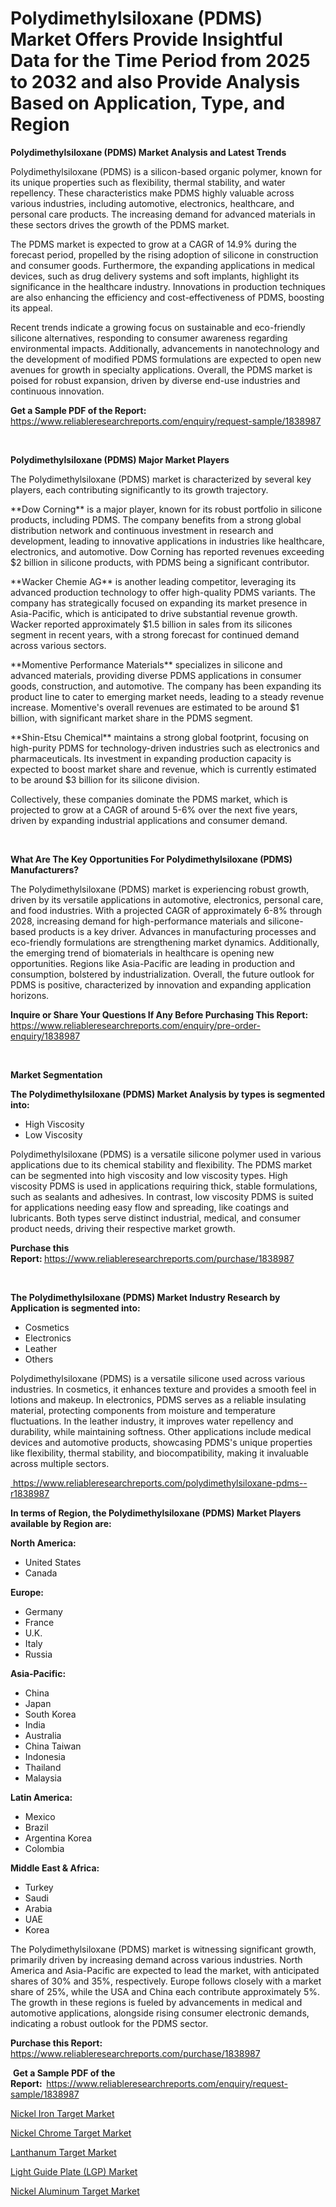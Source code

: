<p><h1>Polydimethylsiloxane (PDMS) Market Offers Provide Insightful Data for the Time Period from 2025 to 2032 and also Provide Analysis Based on Application, Type, and Region</h1></p><p><strong>Polydimethylsiloxane (PDMS) Market Analysis and Latest Trends</strong></p>
<p><p>Polydimethylsiloxane (PDMS) is a silicon-based organic polymer, known for its unique properties such as flexibility, thermal stability, and water repellency. These characteristics make PDMS highly valuable across various industries, including automotive, electronics, healthcare, and personal care products. The increasing demand for advanced materials in these sectors drives the growth of the PDMS market. </p><p>The PDMS market is expected to grow at a CAGR of 14.9% during the forecast period, propelled by the rising adoption of silicone in construction and consumer goods. Furthermore, the expanding applications in medical devices, such as drug delivery systems and soft implants, highlight its significance in the healthcare industry. Innovations in production techniques are also enhancing the efficiency and cost-effectiveness of PDMS, boosting its appeal. </p><p>Recent trends indicate a growing focus on sustainable and eco-friendly silicone alternatives, responding to consumer awareness regarding environmental impacts. Additionally, advancements in nanotechnology and the development of modified PDMS formulations are expected to open new avenues for growth in specialty applications. Overall, the PDMS market is poised for robust expansion, driven by diverse end-use industries and continuous innovation.</p></p>
<p><strong>Get a Sample PDF of the Report:&nbsp;</strong> <a href="https://www.reliableresearchreports.com/enquiry/request-sample/1838987?utm_campaign=112&utm_medium=2&utm_source=Github&utm_content=ia&utm_term=03022025&utm_id=polydimethylsiloxane-pdms">https://www.reliableresearchreports.com/enquiry/request-sample/1838987</a></p>
<p>&nbsp;</p>
<p><strong>Polydimethylsiloxane (PDMS) Major Market Players</strong></p>
<p><p>The Polydimethylsiloxane (PDMS) market is characterized by several key players, each contributing significantly to its growth trajectory. </p><p>**Dow Corning** is a major player, known for its robust portfolio in silicone products, including PDMS. The company benefits from a strong global distribution network and continuous investment in research and development, leading to innovative applications in industries like healthcare, electronics, and automotive. Dow Corning has reported revenues exceeding $2 billion in silicone products, with PDMS being a significant contributor.</p><p>**Wacker Chemie AG** is another leading competitor, leveraging its advanced production technology to offer high-quality PDMS variants. The company has strategically focused on expanding its market presence in Asia-Pacific, which is anticipated to drive substantial revenue growth. Wacker reported approximately $1.5 billion in sales from its silicones segment in recent years, with a strong forecast for continued demand across various sectors.</p><p>**Momentive Performance Materials** specializes in silicone and advanced materials, providing diverse PDMS applications in consumer goods, construction, and automotive. The company has been expanding its product line to cater to emerging market needs, leading to a steady revenue increase. Momentive's overall revenues are estimated to be around $1 billion, with significant market share in the PDMS segment.</p><p>**Shin-Etsu Chemical** maintains a strong global footprint, focusing on high-purity PDMS for technology-driven industries such as electronics and pharmaceuticals. Its investment in expanding production capacity is expected to boost market share and revenue, which is currently estimated to be around $3 billion for its silicone division.</p><p>Collectively, these companies dominate the PDMS market, which is projected to grow at a CAGR of around 5-6% over the next five years, driven by expanding industrial applications and consumer demand.</p></p>
<p>&nbsp;</p>
<p><strong>What Are The Key Opportunities For Polydimethylsiloxane (PDMS) Manufacturers?</strong></p>
<p><p>The Polydimethylsiloxane (PDMS) market is experiencing robust growth, driven by its versatile applications in automotive, electronics, personal care, and food industries. With a projected CAGR of approximately 6-8% through 2028, increasing demand for high-performance materials and silicone-based products is a key driver. Advances in manufacturing processes and eco-friendly formulations are strengthening market dynamics. Additionally, the emerging trend of biomaterials in healthcare is opening new opportunities. Regions like Asia-Pacific are leading in production and consumption, bolstered by industrialization. Overall, the future outlook for PDMS is positive, characterized by innovation and expanding application horizons.</p></p>
<p><strong>Inquire or Share Your Questions If Any Before Purchasing This Report:</strong> <a href="https://www.reliableresearchreports.com/enquiry/pre-order-enquiry/1838987?utm_campaign=112&utm_medium=2&utm_source=Github&utm_content=ia&utm_term=03022025&utm_id=polydimethylsiloxane-pdms">https://www.reliableresearchreports.com/enquiry/pre-order-enquiry/1838987</a></p>
<p>&nbsp;</p>
<p><strong>Market Segmentation</strong></p>
<p><strong>The Polydimethylsiloxane (PDMS) Market Analysis by types is segmented into:</strong></p>
<p><ul><li>High Viscosity</li><li>Low Viscosity</li></ul></p>
<p><p>Polydimethylsiloxane (PDMS) is a versatile silicone polymer used in various applications due to its chemical stability and flexibility. The PDMS market can be segmented into high viscosity and low viscosity types. High viscosity PDMS is used in applications requiring thick, stable formulations, such as sealants and adhesives. In contrast, low viscosity PDMS is suited for applications needing easy flow and spreading, like coatings and lubricants. Both types serve distinct industrial, medical, and consumer product needs, driving their respective market growth.</p></p>
<p><strong>Purchase this Report:&nbsp;</strong><a href="https://www.reliableresearchreports.com/purchase/1838987?utm_campaign=112&utm_medium=2&utm_source=Github&utm_content=ia&utm_term=03022025&utm_id=polydimethylsiloxane-pdms">https://www.reliableresearchreports.com/purchase/1838987</a></p>
<p>&nbsp;</p>
<p><strong>The Polydimethylsiloxane (PDMS) Market Industry Research by Application is segmented into:</strong></p>
<p><ul><li>Cosmetics</li><li>Electronics</li><li>Leather</li><li>Others</li></ul></p>
<p><p>Polydimethylsiloxane (PDMS) is a versatile silicone used across various industries. In cosmetics, it enhances texture and provides a smooth feel in lotions and makeup. In electronics, PDMS serves as a reliable insulating material, protecting components from moisture and temperature fluctuations. In the leather industry, it improves water repellency and durability, while maintaining softness. Other applications include medical devices and automotive products, showcasing PDMS's unique properties like flexibility, thermal stability, and biocompatibility, making it invaluable across multiple sectors.</p></p>
<p><a href="https://www.reliableresearchreports.com/polydimethylsiloxane-pdms--r1838987?utm_campaign=112&utm_medium=2&utm_source=Github&utm_content=ia&utm_term=03022025&utm_id=polydimethylsiloxane-pdms">&nbsp;https://www.reliableresearchreports.com/polydimethylsiloxane-pdms--r1838987</a></p>
<p><strong>In terms of Region, the Polydimethylsiloxane (PDMS) Market Players available by Region are:</strong></p>
<p>
    <p> <strong> North America: </strong>
        <ul>
            <li>United States</li>
            <li>Canada</li>
        </ul>
        </p> 
    <p> <strong> Europe: </strong>
        <ul>
            <li>Germany</li>
            <li>France</li>
            <li>U.K.</li>
            <li>Italy</li>
            <li>Russia</li>
        </ul>
        </p> 
    <p> <strong> Asia-Pacific: </strong>
        <ul>
            <li>China</li>
            <li>Japan</li>
            <li>South Korea</li>
            <li>India</li>
            <li>Australia</li>
            <li>China Taiwan</li>
            <li>Indonesia</li>
            <li>Thailand</li>
            <li>Malaysia</li>
        </ul>
        </p> 
    <p> <strong> Latin America: </strong>
        <ul>
            <li>Mexico</li>
            <li>Brazil</li>
            <li>Argentina Korea</li>
            <li>Colombia</li>
        </ul>
        </p> 
    <p> <strong> Middle East & Africa: </strong>
        <ul>
            <li>Turkey</li>
            <li>Saudi</li>
            <li>Arabia</li>
            <li>UAE</li>
            <li>Korea</li>
        </ul>
    </p>
    </p>
<p><p>The Polydimethylsiloxane (PDMS) market is witnessing significant growth, primarily driven by increasing demand across various industries. North America and Asia-Pacific are expected to lead the market, with anticipated shares of 30% and 35%, respectively. Europe follows closely with a market share of 25%, while the USA and China each contribute approximately 5%. The growth in these regions is fueled by advancements in medical and automotive applications, alongside rising consumer electronic demands, indicating a robust outlook for the PDMS sector.</p></p>
<p><strong>Purchase this Report: </strong><a href="https://www.reliableresearchreports.com/purchase/1838987?utm_campaign=112&utm_medium=2&utm_source=Github&utm_content=ia&utm_term=03022025&utm_id=polydimethylsiloxane-pdms">https://www.reliableresearchreports.com/purchase/1838987</a></p>
<p>&nbsp;<strong>Get a Sample PDF of the Report:&nbsp;&nbsp;</strong><a href="https://www.reliableresearchreports.com/enquiry/request-sample/1838987?utm_campaign=112&utm_medium=2&utm_source=Github&utm_content=ia&utm_term=03022025&utm_id=polydimethylsiloxane-pdms">https://www.reliableresearchreports.com/enquiry/request-sample/1838987</a></p>
<p><strong></strong></p>
<p><p><a href="https://github.com/qetelosooya/Market-Research-Report-List-1/blob/main/nickel-iron-target-market.md?utm_campaign=112&utm_medium=2&utm_source=Github&utm_content=ia&utm_term=03022025&utm_id=polydimethylsiloxane-pdms">Nickel Iron Target Market</a></p><p><a href="https://github.com/curinbucan9/Market-Research-Report-List-1/blob/main/nickel-chrome-target-market.md?utm_campaign=112&utm_medium=2&utm_source=Github&utm_content=ia&utm_term=03022025&utm_id=polydimethylsiloxane-pdms">Nickel Chrome Target Market</a></p><p><a href="https://github.com/yazminwollma30/Market-Research-Report-List-1/blob/main/lanthanum-target-market.md?utm_campaign=112&utm_medium=2&utm_source=Github&utm_content=ia&utm_term=03022025&utm_id=polydimethylsiloxane-pdms">Lanthanum Target Market</a></p><p><a href="https://github.com/laajzervo/Market-Research-Report-List-1/blob/main/light-guide-plate-lgp-market.md?utm_campaign=112&utm_medium=2&utm_source=Github&utm_content=ia&utm_term=03022025&utm_id=polydimethylsiloxane-pdms">Light Guide Plate (LGP) Market</a></p><p><a href="https://github.com/boitafbg/Market-Research-Report-List-1/blob/main/nickel-aluminum-target-market.md?utm_campaign=112&utm_medium=2&utm_source=Github&utm_content=ia&utm_term=03022025&utm_id=polydimethylsiloxane-pdms">Nickel Aluminum Target Market</a></p></p>